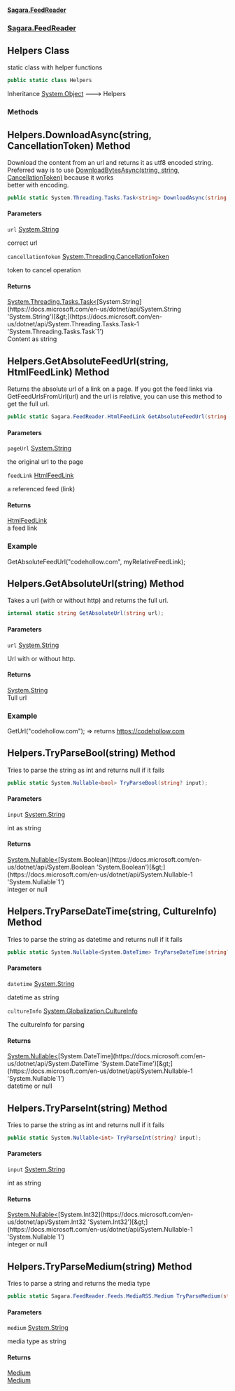 #### [Sagara.FeedReader](index.md 'index')
### [Sagara.FeedReader](index.md#Sagara.FeedReader 'Sagara.FeedReader')

## Helpers Class

static class with helper functions

```csharp
public static class Helpers
```

Inheritance [System.Object](https://docs.microsoft.com/en-us/dotnet/api/System.Object 'System.Object') &#129106; Helpers
### Methods

<a name='Sagara.FeedReader.Helpers.DownloadAsync(string,System.Threading.CancellationToken)'></a>

## Helpers.DownloadAsync(string, CancellationToken) Method

Download the content from an url and returns it as utf8 encoded string.  
Preferred way is to use [DownloadBytesAsync(string, string, CancellationToken)](Sagara.FeedReader.Http.HttpClientHelper.md#Sagara.FeedReader.Http.HttpClientHelper.DownloadBytesAsync(string,string,System.Threading.CancellationToken) 'Sagara.FeedReader.Http.HttpClientHelper.DownloadBytesAsync(string, string, System.Threading.CancellationToken)') because it works  
better with encoding.

```csharp
public static System.Threading.Tasks.Task<string> DownloadAsync(string url, System.Threading.CancellationToken cancellationToken=default(System.Threading.CancellationToken));
```
#### Parameters

<a name='Sagara.FeedReader.Helpers.DownloadAsync(string,System.Threading.CancellationToken).url'></a>

`url` [System.String](https://docs.microsoft.com/en-us/dotnet/api/System.String 'System.String')

correct url

<a name='Sagara.FeedReader.Helpers.DownloadAsync(string,System.Threading.CancellationToken).cancellationToken'></a>

`cancellationToken` [System.Threading.CancellationToken](https://docs.microsoft.com/en-us/dotnet/api/System.Threading.CancellationToken 'System.Threading.CancellationToken')

token to cancel operation

#### Returns
[System.Threading.Tasks.Task&lt;](https://docs.microsoft.com/en-us/dotnet/api/System.Threading.Tasks.Task-1 'System.Threading.Tasks.Task`1')[System.String](https://docs.microsoft.com/en-us/dotnet/api/System.String 'System.String')[&gt;](https://docs.microsoft.com/en-us/dotnet/api/System.Threading.Tasks.Task-1 'System.Threading.Tasks.Task`1')  
Content as string

<a name='Sagara.FeedReader.Helpers.GetAbsoluteFeedUrl(string,Sagara.FeedReader.HtmlFeedLink)'></a>

## Helpers.GetAbsoluteFeedUrl(string, HtmlFeedLink) Method

Returns the absolute url of a link on a page. If you got the feed links via  
GetFeedUrlsFromUrl(url) and the url is relative, you can use this method to get the full url.

```csharp
public static Sagara.FeedReader.HtmlFeedLink GetAbsoluteFeedUrl(string pageUrl, Sagara.FeedReader.HtmlFeedLink feedLink);
```
#### Parameters

<a name='Sagara.FeedReader.Helpers.GetAbsoluteFeedUrl(string,Sagara.FeedReader.HtmlFeedLink).pageUrl'></a>

`pageUrl` [System.String](https://docs.microsoft.com/en-us/dotnet/api/System.String 'System.String')

the original url to the page

<a name='Sagara.FeedReader.Helpers.GetAbsoluteFeedUrl(string,Sagara.FeedReader.HtmlFeedLink).feedLink'></a>

`feedLink` [HtmlFeedLink](Sagara.FeedReader.HtmlFeedLink.md 'Sagara.FeedReader.HtmlFeedLink')

a referenced feed (link)

#### Returns
[HtmlFeedLink](Sagara.FeedReader.HtmlFeedLink.md 'Sagara.FeedReader.HtmlFeedLink')  
a feed link

### Example
GetAbsoluteFeedUrl("codehollow.com", myRelativeFeedLink);

<a name='Sagara.FeedReader.Helpers.GetAbsoluteUrl(string)'></a>

## Helpers.GetAbsoluteUrl(string) Method

Takes a url (with or without http) and returns the full url.

```csharp
internal static string GetAbsoluteUrl(string url);
```
#### Parameters

<a name='Sagara.FeedReader.Helpers.GetAbsoluteUrl(string).url'></a>

`url` [System.String](https://docs.microsoft.com/en-us/dotnet/api/System.String 'System.String')

Url with or without http.

#### Returns
[System.String](https://docs.microsoft.com/en-us/dotnet/api/System.String 'System.String')  
Tull url

### Example
GetUrl("codehollow.com"); => returns https://codehollow.com

<a name='Sagara.FeedReader.Helpers.TryParseBool(string)'></a>

## Helpers.TryParseBool(string) Method

Tries to parse the string as int and returns null if it fails

```csharp
public static System.Nullable<bool> TryParseBool(string? input);
```
#### Parameters

<a name='Sagara.FeedReader.Helpers.TryParseBool(string).input'></a>

`input` [System.String](https://docs.microsoft.com/en-us/dotnet/api/System.String 'System.String')

int as string

#### Returns
[System.Nullable&lt;](https://docs.microsoft.com/en-us/dotnet/api/System.Nullable-1 'System.Nullable`1')[System.Boolean](https://docs.microsoft.com/en-us/dotnet/api/System.Boolean 'System.Boolean')[&gt;](https://docs.microsoft.com/en-us/dotnet/api/System.Nullable-1 'System.Nullable`1')  
integer or null

<a name='Sagara.FeedReader.Helpers.TryParseDateTime(string,System.Globalization.CultureInfo)'></a>

## Helpers.TryParseDateTime(string, CultureInfo) Method

Tries to parse the string as datetime and returns null if it fails

```csharp
public static System.Nullable<System.DateTime> TryParseDateTime(string? datetime, System.Globalization.CultureInfo? cultureInfo=null);
```
#### Parameters

<a name='Sagara.FeedReader.Helpers.TryParseDateTime(string,System.Globalization.CultureInfo).datetime'></a>

`datetime` [System.String](https://docs.microsoft.com/en-us/dotnet/api/System.String 'System.String')

datetime as string

<a name='Sagara.FeedReader.Helpers.TryParseDateTime(string,System.Globalization.CultureInfo).cultureInfo'></a>

`cultureInfo` [System.Globalization.CultureInfo](https://docs.microsoft.com/en-us/dotnet/api/System.Globalization.CultureInfo 'System.Globalization.CultureInfo')

The cultureInfo for parsing

#### Returns
[System.Nullable&lt;](https://docs.microsoft.com/en-us/dotnet/api/System.Nullable-1 'System.Nullable`1')[System.DateTime](https://docs.microsoft.com/en-us/dotnet/api/System.DateTime 'System.DateTime')[&gt;](https://docs.microsoft.com/en-us/dotnet/api/System.Nullable-1 'System.Nullable`1')  
datetime or null

<a name='Sagara.FeedReader.Helpers.TryParseInt(string)'></a>

## Helpers.TryParseInt(string) Method

Tries to parse the string as int and returns null if it fails

```csharp
public static System.Nullable<int> TryParseInt(string? input);
```
#### Parameters

<a name='Sagara.FeedReader.Helpers.TryParseInt(string).input'></a>

`input` [System.String](https://docs.microsoft.com/en-us/dotnet/api/System.String 'System.String')

int as string

#### Returns
[System.Nullable&lt;](https://docs.microsoft.com/en-us/dotnet/api/System.Nullable-1 'System.Nullable`1')[System.Int32](https://docs.microsoft.com/en-us/dotnet/api/System.Int32 'System.Int32')[&gt;](https://docs.microsoft.com/en-us/dotnet/api/System.Nullable-1 'System.Nullable`1')  
integer or null

<a name='Sagara.FeedReader.Helpers.TryParseMedium(string)'></a>

## Helpers.TryParseMedium(string) Method

Tries to parse a string and returns the media type

```csharp
public static Sagara.FeedReader.Feeds.MediaRSS.Medium TryParseMedium(string? medium);
```
#### Parameters

<a name='Sagara.FeedReader.Helpers.TryParseMedium(string).medium'></a>

`medium` [System.String](https://docs.microsoft.com/en-us/dotnet/api/System.String 'System.String')

media type as string

#### Returns
[Medium](Sagara.FeedReader.Feeds.MediaRSS.Medium.md 'Sagara.FeedReader.Feeds.MediaRSS.Medium')  
[Medium](Sagara.FeedReader.Feeds.MediaRSS.Medium.md 'Sagara.FeedReader.Feeds.MediaRSS.Medium')